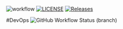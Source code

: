 ![workflow](https://github.com/Infernit/sem/actions/workflows/main.yml/badge.svg)
[![LICENSE](https://img.shields.io/github/license/Infernit/sem.svg?style=flat-square)](https://github.com/Infernit/sem/blob/master/LICENSE)
[![Releases](https://img.shields.io/github/release/Infernit/sem/all.svg?style=flat-square)](https://github.com/Infernit/sem/releases)

#DevOps
![GitHub Workflow Status (branch)](https://img.shields.io/github/workflow/status/Infernit/sem/A%20workflow%20for%20my%20Hello%20World%20App/develop?style=flat-square)